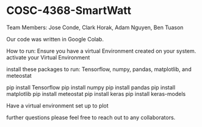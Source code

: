 # COSC-4368-SmartWatt
Team Members: Jose Conde, Clark Horak, Adam Nguyen, Ben Tuason

Our code was written in Google Colab.

How to run: 
Ensure you have a virtual Environment created on your system.
activate your Virtual Environment 


install these packages to run: Tensorflow, numpy, pandas, matplotlib, and meteostat

pip install Tensorflow
pip install numpy
pip install pandas
pip install matplotlib
pip install meteostat
pip install keras
pip install keras-models

Have a virtual environment set up to plot 

further questions please feel free to reach out to any collaborators.
